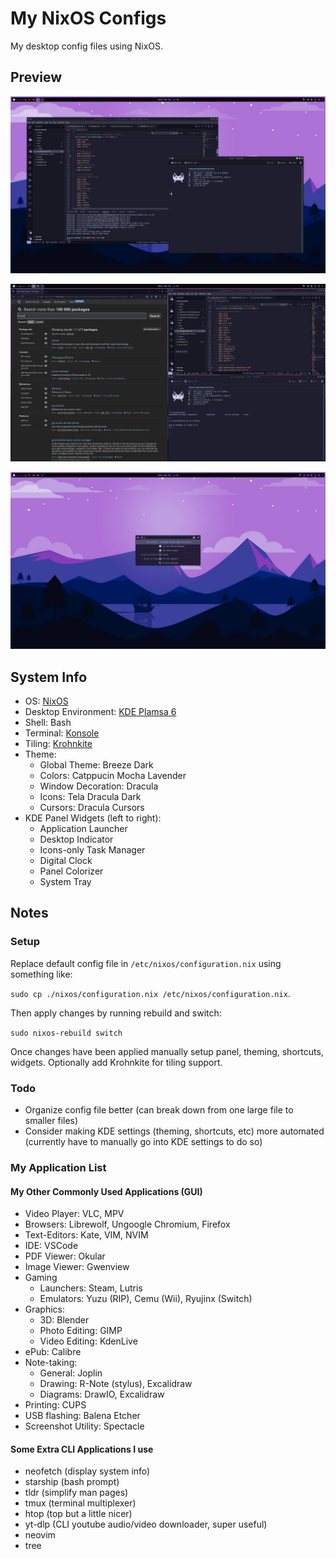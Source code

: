 # My NixOS Configs

My desktop config files using NixOS.

## Preview

![Floating Setup](./assets/20240830_KDESetup_1.png)

![Tiling Setup](./assets/20240830_KDESetup_2.png)

![Desktop Setup](./assets/20240830_KDESetup_3.png)

## System Info

- OS: [NixOS](https://nixos.org/)
- Desktop Environment: [KDE Plamsa 6](https://nixos.wiki/wiki/KDE)
- Shell: Bash
- Terminal: [Konsole](https://konsole.kde.org/)
- Tiling: [Krohnkite](https://github.com/anametologin/krohnkite)
- Theme:
  - Global Theme: Breeze Dark
  - Colors: Catppucin Mocha Lavender
  - Window Decoration: Dracula
  - Icons: Tela Dracula Dark
  - Cursors: Dracula Cursors
- KDE Panel Widgets (left to right):
  - Application Launcher
  - Desktop Indicator
  - Icons-only Task Manager
  - Digital Clock
  - Panel Colorizer
  - System Tray

## Notes

### Setup

Replace default config file in `/etc/nixos/configuration.nix` using something like:  

`sudo cp ./nixos/configuration.nix /etc/nixos/configuration.nix`.

Then apply changes by running rebuild and switch:

`sudo nixos-rebuild switch`

Once changes have been applied manually setup panel, theming, shortcuts, widgets. Optionally add Krohnkite for tiling support.

### Todo

- Organize config file better (can break down from one large file to smaller files)
- Consider making KDE settings (theming, shortcuts, etc) more automated (currently have to manually go into KDE settings to do so)

### My Application List

#### My Other Commonly Used Applications (GUI)

- Video Player: VLC, MPV
- Browsers: Librewolf, Ungoogle Chromium, Firefox
- Text-Editors: Kate, VIM, NVIM
- IDE: VSCode
- PDF Viewer: Okular
- Image Viewer: Gwenview
- Gaming
  - Launchers: Steam, Lutris
  - Emulators: Yuzu (RIP), Cemu (Wii), Ryujinx (Switch)
- Graphics:
  - 3D: Blender
  - Photo Editing: GIMP
  - Video Editing: KdenLive
- ePub: Calibre
- Note-taking:
  - General: Joplin
  - Drawing: R-Note (stylus), Excalidraw
  - Diagrams: DrawIO, Excalidraw
- Printing: CUPS
- USB flashing: Balena Etcher
- Screenshot Utility: Spectacle

#### Some Extra CLI Applications I use

- neofetch (display system info)
- starship (bash prompt)
- tldr (simplify man pages)
- tmux (terminal multiplexer)
- htop (top but a little nicer)
- yt-dlp (CLI youtube audio/video downloader, super useful)
- neovim
- tree
